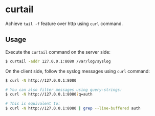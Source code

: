 # curtail
Achieve `tail -f` feature over http using `curl` command.

## Usage

Execute the `curtail` command on the server side:

```bash
$ curtail -addr 127.0.0.1:8080 /var/log/syslog
```

On the client side, follow the syslog messages using `curl` command:

```bash
$ curl -N http://127.0.0.1:8080

# You can also filter messages using query-strings:
$ curl -N http://127.0.0.1:8080?q=auth

# This is equivalent to:
$ curl -N http://127.0.0.1:8080 | grep --line-buffered auth
```
